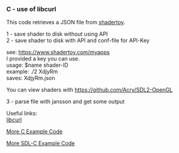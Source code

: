 ### C - use of libcurl

This code retrieves a JSON file from [shadertoy](https://www.shadertoy.com).  

1 - save shader to disk without using API  
2 - save shader to disk with API and conf-file for API-Key  

see: https://www.shadertoy.com/myapps  
I provided a key you can use.  
usage: $name shader-ID  
example: ./2 XdjyRm  
saves: XdjyRm.json  

You can view shaders with https://github.com/Acry/SDL2-OpenGL  

3 - parse file with jansson and get some output  

Useful links:  
[libcurl](https://curl.haxx.se/libcurl/)  

[More C Example Code](https://gist.github.com/Acry/554e04bab3a2669a5ba2ecd4d673e875)  

[More SDL-C Example Code](https://gist.github.com/Acry/baa861b8e370c6eddbb18519c487d9d8)  

